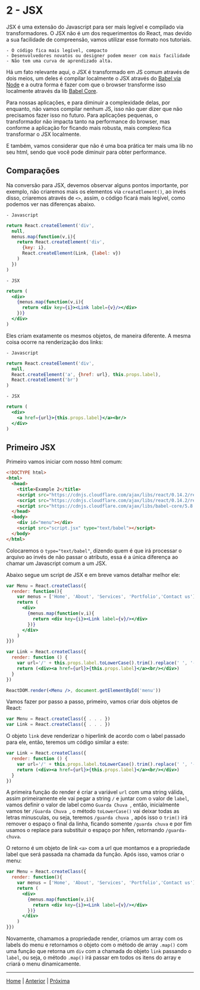 # 2 - JSX

JSX é uma extensão do Javascript para ser mais legível e compilado via
transformadores. O JSX não é um dos requerimentos do React, mas devido a sua
facilidade de compreensão, vamos utilizar esse formato nos tutoriais.

    - O código fica mais legível, compacto
    - Desenvolvedores novatos ou designer podem mexer com mais facilidade
    - Não tem uma curva de aprendizado alta.

Há um fato relevante aqui, o JSX é transformado em JS comum através de dois
meios, um deles é compilar localmente o JSX através do [Babel via Node][0]
e a outra forma é fazer com que o browser transforme isso localmente através
da lib [Babel Core][1].

 Para nossas aplicações, e para diminuir a complexidade delas,  por enquanto,
 não vamos compilar nenhum JS, isso não quer dizer que não precisamos fazer isso
 no futuro. Para aplicações pequenas, o transformador não impacta tanto na
 performance do browser, mas conforme a aplicação for ficando mais robusta, mais
 complexo fica transformar o JSX localmente.

 E também, vamos considerar que não é uma boa prática ter mais uma lib no seu
 html, sendo que você pode diminuir para obter performance.

## Comparações

Na conversão para JSX, devemos observar alguns pontos importante, por exemplo,
não criaremos mais os elementos via `createElement()`, ao invés disso, criaremos
através de `<>`, assim, o código ficará mais legível, como podemos ver nas
diferenças abaixo.

    - Javascript

```javascript
return React.createElement('div',
  null,
  menus.map(function(v,i){
    return React.createElement('div',
      {key: i},
      React.createElement(Link, {label: v})
    )
  })
)
```

    - JSX

```jsx
return (
  <div>
    {menus.map(function(v,i){
      return <div key={i}><Link label={v}/></div>
    })}
  </div>
)
```

Eles criam exatamente os mesmos objetos, de maneira diferente. A mesma coisa
ocorre na renderização dos links:

    - Javascript

```javascript
return React.createElement('div',
  null,
  React.createElement('a', {href: url}, this.props.label),
  React.createElement('br')
)
```

    - JSX

```jsx
return (
  <div>
    <a href={url}>{this.props.label}</a><br/>
  </div>
)
```

## Primeiro JSX

Primeiro vamos iniciar com nosso html comum:

```html
<!DOCTYPE html>
<html>
  <head>
    <title>Example 2</title>
    <script src="https://cdnjs.cloudflare.com/ajax/libs/react/0.14.2/react.js"></script>
    <script src="https://cdnjs.cloudflare.com/ajax/libs/react/0.14.2/react-dom.js"></script>
    <script src="https://cdnjs.cloudflare.com/ajax/libs/babel-core/5.8.34/browser.js"></script>
  </head>
  <body>
    <div id="menu"></div>
    <script src="script.jsx" type="text/babel"></script>
  </body>
</html>
```

Colocaremos o `type="text/babel"`, dizendo quem é que irá processar o arquivo ao
invés de não passar o atributo, essa é a única diferença ao chamar um Javascript
comum a um JSX.

Abaixo segue um script de JSX e em breve vamos detalhar melhor ele:

```jsx
var Menu = React.createClass({
  render: function(){
    var menus = ['Home', 'About', 'Services', 'Portfolio','Contact us']
    return (
      <div>
        {menus.map(function(v,i){
          return <div key={i}><Link label={v}/></div>
        })}
      </div>
    )
}})

var Link = React.createClass({
  render: function () {
    var url='/' + this.props.label.toLowerCase().trim().replace(' ', '-')
    return (<div><a href={url}>{this.props.label}</a><br/></div>)
  }
})

ReactDOM.render(<Menu />, document.getElementById('menu'))
```

Vamos fazer por passo a passo, primeiro, vamos criar dois objetos de React:

```jsx
var Menu = React.createClass({ . . . })
var Link = React.createClass({ . . . })
```

O objeto `link` deve renderizar o hiperlink de acordo com o label passado para
ele, então, teremos um código similar a este:

```jsx
var Link = React.createClass({
  render: function () {
    var url='/' + this.props.label.toLowerCase().trim().replace(' ', '-')
    return (<div><a href={url}>{this.props.label}</a><br/></div>)
  }
})
```

A primeira função do render é criar a variável `url` com uma string válida,
assim primeiramente ele vai pegar a string `/` e juntar com o valor de `label`,
vamos definir o valor de label como `Guarda Chuva `, então, inicialmente vamos
ter `/Guarda Chuva `, o método `toLowerCase()` vai deixar todas as letras
minusculas, ou seja, teremos `/guarda chuva `, após isso o `trim()` irá remover
o espaço o final da linha, ficando somente `/guarda chuva` e por fim usamos o
replace para substituir o espaço por hífen, retornando `/guarda-chuva`.

O retorno é um objeto de link `<a>` com a url que montamos e a propriedade label
que será passada na chamada da função. Após isso, vamos criar o menu:

```jsx
var Menu = React.createClass({
  render: function(){
    var menus = ['Home', 'About', 'Services', 'Portfolio','Contact us']
    return (
      <div>
        {menus.map(function(v,i){
          return <div key={i}><Link label={v}/></div>
        })}
      </div>
    )
}})
```

Novamente, chamamos a propriedade render, criamos um array com os labels do
menu e retornamos o objeto com o método de array `.map()` com uma função que
retorna um `div` com a chamada do objeto `link` passando o `label`, ou seja, o
método `.map()` irá passar em todos os itens do array e criará o menu
dinamicamente.

- - -

[Home](../README.md) | [Anterior](note_1.md) | [Próxima](note_2_2.md)

[0]:https://www.npmjs.com/package/babel
[1]:https://cdnjs.com/libraries/babel-core/
